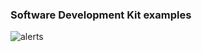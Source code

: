 ### Software Development Kit examples

![alerts](/grid/peer2peer_storage_compute/img/sdk_examples.png)